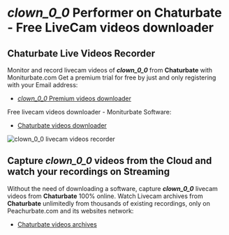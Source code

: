 # _clown_0_0_ Performer on Chaturbate - Free LiveCam videos downloader

## Chaturbate Live Videos Recorder

Monitor and record livecam videos of **_clown_0_0_** from **Chaturbate** with Moniturbate.com
Get a premium trial for free by just and only registering with your Email address:
* [_clown_0_0_ Premium videos downloader](https://moniturbate.com/request-demo-licence-key.html)

Free livecam videos downloader - Moniturbate Software:
* [Chaturbate videos downloader](https://moniturbate.com/moniturbate-download-software.html)

![_clown_0_0_ livecam videos recorder](https://peachurnet.com/templates/moniturbate-software.png)


## Capture _clown_0_0_ videos from the Cloud and watch your recordings on Streaming

Without the need of downloading a software, capture **_clown_0_0_** livecam videos from **Chaturbate** 100% online.
Watch Livecam archives from **Chaturbate** unlimitedly from thousands of existing recordings, only on Peachurbate.com and its websites network:
* [Chaturbate videos archives](https://peachurnet.com/)